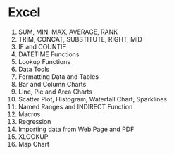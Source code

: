 # Excel

1) SUM, MIN, MAX, AVERAGE, RANK
2) TRIM, CONCAT, SUBSTITUTE, RIGHT, MID
3) IF and COUNTIF
4) DATETIME Functions
5) Lookup Functions
6) Data Tools
7) Formatting Data and Tables
8) Bar and Column Charts
9) Line, Pie and Area Charts
10) Scatter Plot, Histogram, Waterfall Chart, Sparklines
11) Named Ranges and INDIRECT Function
12) Macros
13) Regression
14) Importing data from Web Page and PDF
15) XLOOKUP
16) Map Chart
